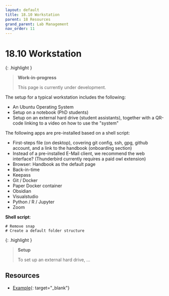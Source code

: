 ```yaml
---
layout: default
title: 18.10 Workstation
parent: 18 Resources
grand_parent: Lab Management
nav_order: 11
---
```


# 18.10 Workstation

{: .highlight }
> **Work-in-progress**
>
> This page is currently under development.

The setup for a typical workstation includes the following:

- An Ubuntu Operating System
- Setup on a notebook (PhD students)
- Setup on an external hard drive (student assistants), together with a QR-code linking to a video on how to use the "system"

The following apps are pre-installed based on a shell script:

- First-steps file (on desktop), covering git config, ssh, gpg, github account, and a link to the handbook (onboarding section)
- Instead of a pre-installed E-Mail client, we recommend the web interface? (Thunderbird currently requires a paid owl extension)
- Browser: Handbook as the default page
- Back-in-time
- Keepass
- Git / Docker
- Paper Docker container
- Obsidian
- Visualstudio
- Python / R / Jupyter
- Zoom

**Shell script**:

```
# Remove snap
# Create a default folder structure
```

{: .highlight }
> **Setup**
>
> To set up an external hard drive, ...

## Resources

- [Example](https://github.com/dengdenglele/debian-setup){: target="_blank"}

